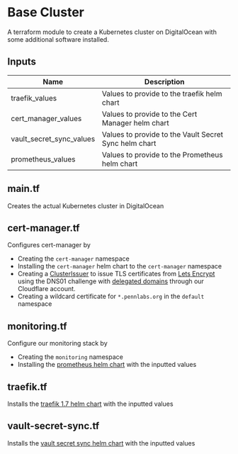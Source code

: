 # Base Cluster

A terraform module to create a Kubernetes cluster on DigitalOcean with some additional software installed.

## Inputs

| Name                     | Description                                           |
| ------------------------ | ----------------------------------------------------- |
| traefik_values           | Values to provide to the traefik helm chart           |
| cert_manager_values      | Values to provide to the Cert Manager helm chart      |
| vault_secret_sync_values | Values to provide to the Vault Secret Sync helm chart |
| prometheus_values        | Values to provide to the Prometheus helm chart        |

## main.tf

Creates the actual Kubernetes cluster in DigitalOcean

## cert-manager.tf

Configures cert-manager by

* Creating the `cert-manager` namespace
* Installing the `cert-manager` helm chart to the `cert-manager` namespace
* Creating a [ClusterIssuer](https://cert-manager.io/docs/concepts/issuer/) to issue TLS certificates from [Lets Encrypt](https://letsencrypt.org/) using the DNS01 challenge with [delegated domains](https://cert-manager.io/docs/configuration/acme/dns01/#delegated-domains-for-dns01) through our Cloudflare account.
* Creating a wildcard certificate for `*.pennlabs.org` in the `default` namespace

## monitoring.tf

Configure our monitoring stack by

* Creating the `monitoring` namespace
* Installing the [prometheus helm chart](https://github.com/helm/charts/tree/master/stable/prometheus) with the inputted values

## traefik.tf

Installs the [traefik 1.7 helm chart](https://github.com/helm/charts/tree/master/stable/traefik) with the inputted values

## vault-secret-sync.tf

Installs the [vault secret sync helm chart](https://github.com/pennlabs/vault-secret-sync/) with the inputted values
